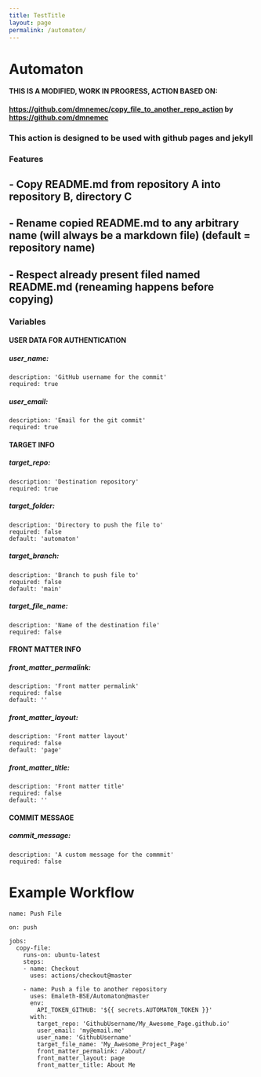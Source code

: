 ```yaml
---
title: TestTitle
layout: page
permalink: /automaton/
---
```

# Automaton
#### THIS IS A MODIFIED, WORK IN PROGRESS, ACTION BASED ON: 
#### https://github.com/dmnemec/copy_file_to_another_repo_action by https://github.com/dmnemec

### This action is designed to be used with github pages and jekyll


### Features
## - Copy README.md from repository A into repository B, directory C
## - Rename copied README.md to any arbitrary name (will always be a markdown file) (default = repository name)
## - Respect already present filed named README.md (reneaming happens before copying)


### Variables
#### USER DATA FOR AUTHENTICATION
#####  user_name:
    description: 'GitHub username for the commit'
    required: true
    
#####  user_email:
    description: 'Email for the git commit'
    required: true
    
#### TARGET INFO
#####  target_repo:
    description: 'Destination repository'
    required: true
    
#####  target_folder:
    description: 'Directory to push the file to'
    required: false
    default: 'automaton'
    
#####  target_branch:
    description: 'Branch to push file to'
    required: false
    default: 'main'
    
#####  target_file_name:
    description: 'Name of the destination file'
    required: false
    
#### FRONT MATTER INFO
#####  front_matter_permalink:
    description: 'Front matter permalink'
    required: false
    default: ''
    
#####  front_matter_layout:
    description: 'Front matter layout'
    required: false
    default: 'page'
    
#####  front_matter_title:
    description: 'Front matter title'
    required: false
    default: '' 
    
#### COMMIT MESSAGE
#####  commit_message:
    description: 'A custom message for the commmit'
    required: false


# Example Workflow
```
name: Push File

on: push

jobs:
  copy-file:
    runs-on: ubuntu-latest
    steps:
    - name: Checkout
      uses: actions/checkout@master

    - name: Push a file to another repository
      uses: Emaleth-BSE/Automaton@master
      env:
        API_TOKEN_GITHUB: '${{ secrets.AUTOMATON_TOKEN }}'
      with:
        target_repo: 'GithubUsername/My_Awesome_Page.github.io'
        user_email: 'my@email.me'
        user_name: 'GithubUsername'
        target_file_name: 'My_Awesome_Project_Page'
        front_matter_permalink: /about/
        front_matter_layout: page
        front_matter_title: About Me
```

